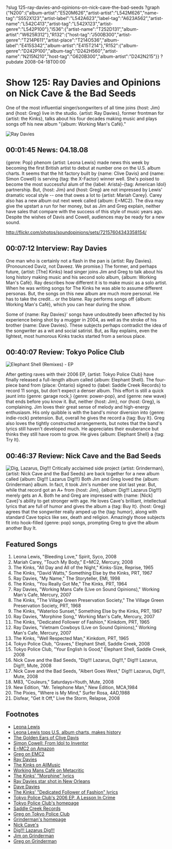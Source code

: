 ?slug 125-ray-davies-and-opinions-on-nick-cave-the-bad-seeds
?graph {"N200":{"album-artist":"E520M626","artist-artist":"L542M626","name-tag":"S552X123","artist-label":"L542A623","label-tag":"A623A562","artist-name":"L542C413","artist-tag":"L542X123","artist-genre":"L542P100"},"I536":{"artist-name":"T252D131","album-artist":"W625R312"},"R132":{"host-tag":"J500B300","artist-genre":"T214P611","artist-place":"T214O536","album-label":"E415S342","album-artist":"E415T214"},"R152":{"album-genre":"D242P100","album-tag":"D242H560","artist-name":"N215N210","host-tag":"G620B300","album-artist":"D242N215"}}
?pubdate 2008-04-18T00:00

# Show 125: Ray Davies and Opinions on Nick Cave & the Bad Seeds
One of the most influential singer/songwriters of all time joins {host: Jim} and {host: Greg} live in the studio. {artist: Ray Davies}, former frontman for {artist: the Kinks}, talks about his four decades making music and plays songs off his new album "{album: Working Man's Café}."

![Ray Davies](http://static.soundopinions.org/images/2008/raydavies.jpg)

## 00:01:45 News: 04.18.08
{genre: Pop} phenom {artist: Leona Lewis} made news this week by becoming the first British artist to debut at number one on the U.S. album charts. It seems that the hit factory built by {name: Clive Davis} and {name: Simon Cowell} is serving {tag: the X-Factor} winner well. She's poised to become the most successful alum of the {label: Arista}-{tag: American Idol} partnership. But, {host: Jim} and {host: Greg} are not impressed by Lewis' dramatic vocal style -- one that owes a lot to {artist: Mariah Carey}. Carey also has a new album out next week called {album: E=MC2}. The diva may give the upstart a run for her money, but as Jim and Greg explain, neither have sales that compare with the success of this style of music years ago. Despite the wishes of Davis and Cowell, audiences may be ready for a new sound.

http://flickr.com/photos/soundopinions/sets/72157604343358154/

## 00:07:12 Interview: Ray Davies
One man who is certainly not a flash in the pan is {artist: Ray Davies}. (Pronounced Daviz, not Daveez. We promise.) The former, and perhaps future, {artist: [The] Kinks} lead singer joins Jim and Greg to talk about his long history making music and his second solo album, {album: Working Man's Café}. Ray describes how different it is to make music as a solo artist. When he was writing songs for The Kinks he was able to assume different personas. But, the songs on this new album are much more personal. He has to take the credit... or the blame. Ray performs songs off {album: Working Man's Café}, which you can hear during the show.

Some of {name: Ray Davies}' songs have undoubtedly been affected by his experience being shot by a mugger in 2004, as well as the stroke of his brother {name: Dave Davies}. These subjects perhaps contradict the idea of the songwriter as a wit and social satirist. But, as Ray explains, even the lightest, most humorous Kinks tracks started from a serious place.

## 00:40:07 Review: Tokyo Police Club
![Elephant Shell (Remixes) - EP](http://is3.mzstatic.com/image/thumb/Music/v4/c0/31/54/c0315409-b542-4377-63d4-56599ee7cd32/source/600x600bb.jpg "154606506/278936805")

After getting raves with their 2006 EP, {artist: Tokyo Police Club} have finally released a full-length album called {album: Elephant Shell}. The four-piece band from {place: Ontario} signed to {label: Saddle Creek Records} to record 11 songs, but don't expect a denser album. This effort is still a quick jaunt into {genre: garage rock,} {genre: power-pop}, and {genre: new wave} that ends before you know it. But, neither {host: Jim}, nor {host: Greg}, is complaining. Jim loves their great sense of melody and high-energy enthusiasm. His only quibble is with the band's minor diversion into {genre: indie-rock} pretension. But, overall he gives the record a {tag: Buy It}. Greg also loves the tightly constructed arrangements, but notes that the band's lyrics still haven't developed much. He appreciates their exuberance but thinks they still have room to grow. He gives {album: Elephant Shell} a {tag: Try It}.

## 00:46:37 Review: Nick Cave and the Bad Seeds
![Dig, Lazarus, Dig!!!](http://is5.mzstatic.com/image/thumb/Music62/v4/2b/bd/cb/2bbdcbd6-ef5d-1888-2c0f-37f7a5aa19b8/source/600x600bb.jpg "1698460/1151569600")
Critically acclaimed side project {artist: Grinderman}, {artist: Nick Cave and the Bad Seeds} are back together for a new album called {album: Dig!!! Lazarus Dig!!!} Both Jim and Greg loved the {album: Grinderman} album. In fact, it took Jim's number one slot last year. But, while that record got an A+ from {host: Jim}, {album: Dig!!! Lazarus Dig!!!} merely gets an A. Both he and Greg are impressed with {name: [Nick] Cave}'s ability to get stronger with age. He loves Cave's brilliant, intellectual lyrics that are full of humor and gives the album a {tag: Buy It}. {host: Greg} agrees that the songwriter really amped up the {tag: humor}, along with standard Cave topics like sex, death and religion. Amazingly those subjects fit into hook-filled {genre: pop} songs, prompting Greg to give the album another Buy It.

## Featured Songs
1. Leona Lewis, "Bleeding Love," Spirit, Syco, 2008
2. Mariah Carey, "Touch My Body," E=MC2, Mercury, 2008
3. The Kinks, "All Day and All of the Night," Kinks-Size, Reprise, 1965
4. The Kinks, "David Watts," Something Else by the Kinks, PRT, 1967
5. Ray Davies, "My Name," The Storyteller, EMI, 1998
6. The Kinks, "You Really Got Me," The Kinks, PRT, 1964
7. Ray Davies, "Working Mans Cafe (Live on Sound Opinions)," Working Man's Cafe, Mercury, 2007 
8. The Kinks, "The Village Green Preservation Society," The Village Green Preservation Society, PRT, 1968
9. The Kinks, "Waterloo Sunset," Something Else by the Kinks, PRT, 1967
10. Ray Davies, "Morphine Song," Working Man's Cafe, Mercury, 2007
11. The Kinks, "Dedicated Follower of Fashion," Kinkdom, PRT, 1965
12. Ray Davies, "Vietnam Cowboys (Live on Sound Opinions)," Working Man's Cafe, Mercury, 2007 
13. The Kinks, "Well Respected Man," Kinkdom, PRT, 1965
14. Tokyo Police Club, "Graves," Elephant Shell, Saddle Creek, 2008
15. Tokyo Police Club, "Your English Is Good," Elephant Shell, Saddle Creek, 2008
16. Nick Cave and the Bad Seeds, "Dig!!! Lazarus, Dig!!!," Dig!!! Lazarus, Dig!!!, Mute, 2008
17. Nick Cave and the Bad Seeds, "Albert Goes West," Dig!!! Lazarus, Dig!!!, Mute, 2008
18. M83, "Couleurs," Saturdays=Youth, Mute, 2008
19. New Edition, "Mr. Telephone Man," New Edition, MCA,1984
20. The Pixies, "Where is My Mind," Surfer Rosa, 4AD,1988
21. Disfear, "Get It Off," Live the Storm, Relapse, 2008

## Footnotes
- [Leona Lewis](http://www.leonalewismusic.com/)
- [Leona Lewis tops U.S. album charts, makes history](http://edition.cnn.com/2008/SHOWBIZ/Music/04/17/leona.lewisalbum/)
- [The Golden Ears of Clive Davis](http://www.cbsnews.com/stories/2004/02/06/60minutes/main598488.shtml)
- [Simon Cowell: From Idol to Inventor](http://www.businessweek.com/stories/2006-01-31/simon-cowell-from-idol-to-inventorbusinessweek-business-news-stock-market-and-financial-advice)
- [E=MC2 on Amazon](http://www.amazon.com/E-MC2-Mariah-Carey/dp/B000UMKCYC)
- [Greg on EMC2](http://articles.chicagotribune.com/2008-04-15/features/0804110571_1_e-mc2-christopher-tricky-stewart-million-record-deal)
- [Ray Davies](http://www.myspace.com/raydaviesofficial)
- [The Kinks on AllMusic](http://www.allmusic.com/cg/amg.dll?p=amg&sql=11:3ifoxqe5ldse)
- [Working Mans Café on Metacritic](http://www.metacritic.com/music/artists/daviesray/workingmanscafe?q=working%20man's%20cafe)
- [The Kinks' "Morphine" lyrics](http://www.metrolyrics.com/morphine-song-lyrics-ray-davies.html)
- [Ray Davies star shot in New Orleans](http://www.cnn.com/2004/SHOWBIZ/Music/01/05/davies.shot/)
- [Dave Davies](http://www.davedavies.com/)
- [The Kinks' "Dedicated Follower of Fashion" lyrics](http://www.mp3lyrics.org/k/kinks/dedicated-follower-of-fashion/)
- [Tokyo Police Club's 2006 EP, A Lesson In Crime](http://www.amazon.com/Lesson-Crime-Tokyo-Police-Club/dp/B000F2BP0W)
- [Tokyo Police Club's homepage](http://tokyopoliceclub.com/)
- [Saddle Creek Records](http://www.saddle-creek.com/)
- [Greg on Tokyo Police Club](http://leisureblogs.chicagotribune.com/turn_it_up/2007/10/tokyo-police-cl.html)
- [Grinderman's homepage](http://www.grinderman.com/)
- [Nick Cave's](http://www.nick-cave.com/)
- [Dig!!! Lazarus Dig!!!](http://www.metacritic.com/music/artists/cavenick/diglazarusdig?q=nick%20cave)
- [Jim on Grinderman](http://www.jimdero.com/News2007/Grinderman.htm)
- [Greg on Grinderman](http://articles.chicagotribune.com/2007-07-20/entertainment/0707181039_1_bad-seeds-nick-cave-birthday-party)
